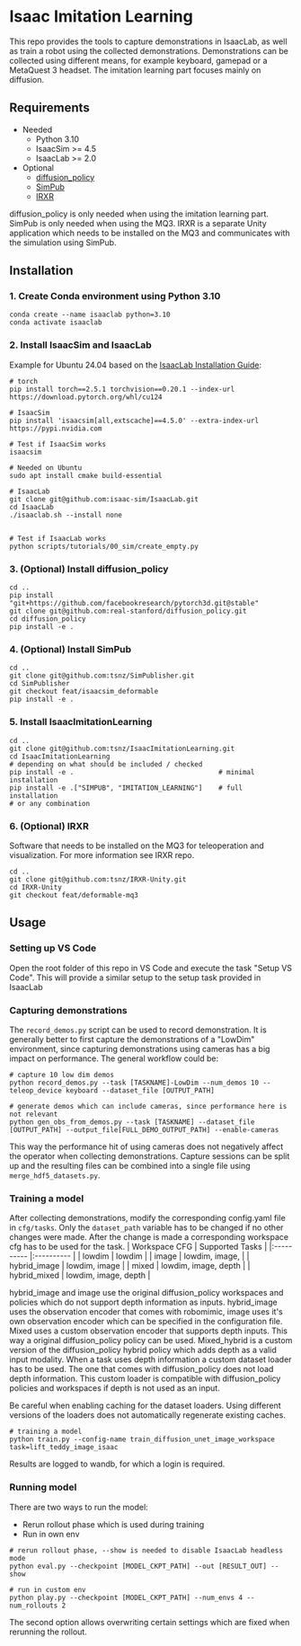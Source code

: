# Isaac Imitation Learning
This repo provides the tools to capture demonstrations in IsaacLab, as well as train a robot using the collected demonstrations. Demonstrations can be collected using different means, for example keyboard, gamepad or a MetaQuest 3 headset. The imitation learning part focuses mainly on diffusion.

## Requirements
- Needed
    - Python 3.10
    - IsaacSim >= 4.5
    - IsaacLab >= 2.0
- Optional
    - [diffusion_policy](https://github.com/real-stanford/diffusion_policy)
    - [SimPub](https://github.com/tsnz/SimPublisher)
    - [IRXR](https://github.com/tsnz/IRXR-Unity)

diffusion_policy is only needed when using the imitation learning part. SimPub is only needed when using the MQ3. IRXR is a separate Unity application which needs to be installed on the MQ3 and communicates with the simulation using SimPub.

## Installation

### 1. Create Conda environment using Python 3.10
```
conda create --name isaaclab python=3.10
conda activate isaaclab
```

### 2. Install IsaacSim and IsaacLab
Example for Ubuntu 24.04 based on the [IsaacLab Installation Guide](https://isaac-sim.github.io/IsaacLab/main/source/setup/installation/pip_installation.html):
```
# torch
pip install torch==2.5.1 torchvision==0.20.1 --index-url https://download.pytorch.org/whl/cu124

# IsaacSim
pip install 'isaacsim[all,extscache]==4.5.0' --extra-index-url https://pypi.nvidia.com

# Test if IsaacSim works
isaacsim

# Needed on Ubuntu
sudo apt install cmake build-essential

# IsaacLab
git clone git@github.com:isaac-sim/IsaacLab.git
cd IsaacLab
./isaaclab.sh --install none


# Test if IsaacLab works
python scripts/tutorials/00_sim/create_empty.py
```

### 3. (Optional) Install diffusion_policy
```
cd ..
pip install "git+https://github.com/facebookresearch/pytorch3d.git@stable"
git clone git@github.com:real-stanford/diffusion_policy.git
cd diffusion_policy
pip install -e .
```

### 4. (Optional) Install SimPub
```
cd ..
git clone git@github.com:tsnz/SimPublisher.git
cd SimPublisher
git checkout feat/isaacsim_deformable
pip install -e .
```

### 5. Install IsaacImitationLearning
```
cd ..
git clone git@github.com:tsnz/IsaacImitationLearning.git
cd IsaacImitationLearning
# depending on what should be included / checked
pip install -e .                                    # minimal installation
pip install -e .["SIMPUB", "IMITATION_LEARNING"]    # full installation
# or any combination
```

### 6. (Optional) IRXR
Software that needs to be installed on the MQ3 for teleoperation and visualization. For more information see IRXR repo.
```
cd ..
git clone git@github.com:tsnz/IRXR-Unity.git
cd IRXR-Unity
git checkout feat/deformable-mq3
```

## Usage

### Setting up VS Code
Open the root folder of this repo in VS Code and execute the task "Setup VS Code". This will provide a similar setup to the setup task provided in IsaacLab

### Capturing demonstrations
The `record_demos.py` script can be used to record demonstration. It is generally better to first capture the demonstrations of a "LowDim" environment, since capturing demonstrations using cameras has a big impact on performance. The general workflow could be:
```
# capture 10 low dim demos
python record_demos.py --task [TASKNAME]-LowDim --num_demos 10 --teleop_device keyboard --dataset_file [OUTPUT_PATH]

# generate demos which can include cameras, since performance here is not relevant
python gen_obs_from_demos.py --task [TASKNAME] --dataset_file [OUTPUT_PATH] --output_file[FULL_DEMO_OUTPUT_PATH] --enable-cameras
```

This way the performance hit of using cameras does not negatively affect the operator when collecting demonstrations.
Capture sessions can be split up and the resulting files can be combined into a single file using `merge_hdf5_datasets.py`.

### Training a model
After collecting demonstrations, modify the corresponding config.yaml file in `cfg/tasks`. Only the `dataset_path` variable has to be changed if no other changes were made. After the change is made a corresponding workspace cfg has to be used for the task.
| Workspace CFG     | Supported Tasks       |
|:----------        |:----------            |
| lowdim            | lowdim                |
| image             | lowdim, image,        |
| hybrid_image      | lowdim, image         |
| mixed             | lowdim, image, depth  |
| hybrid_mixed      | lowdim, image, depth  |


hybrid_image and image use the original diffusion_policy workspaces and policies which do not support depth information as inputs. hybrid_image uses the observation encoder that comes with robomimic, image uses it's own observation encoder which can be specified in the configuration file. Mixed uses a custom observation encoder that supports depth inputs. This way a original diffusion_policy policy can be used. Mixed_hybrid is a custom version of the diffusion_policy hybrid policy which adds depth as a valid input modality. When a task uses depth information a custom dataset loader has to be used. The one that comes with diffusion_policy does not load depth information. This custom loader is compatible with diffusion_policy policies and workspaces if depth is not used as an input.

Be careful when enabling caching for the dataset loaders. Using different versions of the loaders does not automatically regenerate existing caches.


```
# training a model
python train.py --config-name train_diffusion_unet_image_workspace task=lift_teddy_image_isaac
```
Results are logged to wandb, for which a login is required.

### Running model
There are two ways to run the model:
- Rerun rollout phase which is used during training
- Run in own env
```
# rerun rollout phase, --show is needed to disable IsaacLab headless mode
python eval.py --checkpoint [MODEL_CKPT_PATH] --out [RESULT_OUT] --show

# run in custom env
python play.py --checkpoint [MODEL_CKPT_PATH] --num_envs 4 --num_rollouts 2
```

The second option allows overwriting certain settings which are fixed when rerunning the rollout.
